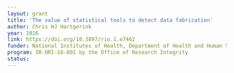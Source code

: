 ```yaml
---
layout: grant
title: 'The value of statistical tools to detect data fabrication'
author: Chris HJ Hartgerink
year: 2016
link: https://doi.org/10.3897/rio.1.e7462
funder: National Institutes of Health, Department of Health and Human Services (US)
program: IR-ORI-16-001 by the Office of Research Integrity
status:
---
```

